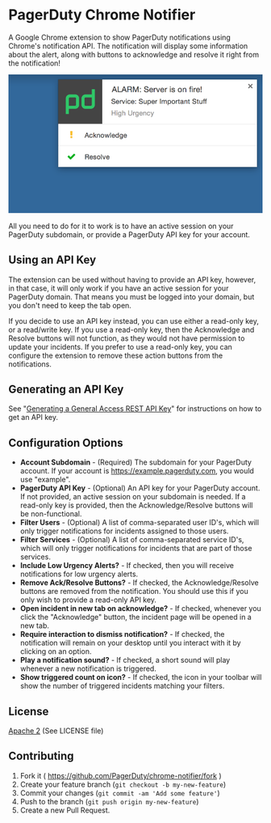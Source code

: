 # PagerDuty Chrome Notifier

A Google Chrome extension to show PagerDuty notifications using Chrome's notification API. The notification will display some information about the alert, along with buttons to acknowledge and resolve it right from the notification!

![An example of the notifications.](example.png)

All you need to do for it to work is to have an active session on your PagerDuty subdomain, or provide a PagerDuty API key for your account.

## Using an API Key
The extension can be used without having to provide an API key, however, in that case, it will only work if you have an active session for your PagerDuty domain. That means you must be logged into your domain, but you don't need to keep the tab open.

If you decide to use an API key instead, you can use either a read-only key, or a read/write key. If you use a read-only key, then the Acknowledge and Resolve buttons will not function, as they would not have permission to update your incidents. If you prefer to use a read-only key, you can configure the extension to remove these action buttons from the notifications.

## Generating an API Key

See "[Generating a General Access REST API Key](https://support.pagerduty.com/docs/using-the-api#section-generating-a-general-access-rest-api-key)" for instructions on how to get an API key.

## Configuration Options

* **Account Subdomain** - (Required) The subdomain for your PagerDuty account. If your account is https://example.pagerduty.com, you would use "example".
* **PagerDuty API Key** - (Optional) An API key for your PagerDuty account. If not provided, an active session on your subdomain is needed. If a read-only key is provided, then the Acknowledge/Resolve buttons will be non-functional.
* **Filter Users** - (Optional) A list of comma-separated user ID's, which will only trigger notifications for incidents assigned to those users.
* **Filter Services** - (Optional) A list of comma-separated service ID's, which will only trigger notifications for incidents that are part of those services.
* **Include Low Urgency Alerts?** - If checked, then you will receive notifications for low urgency alerts.
* **Remove Ack/Resolve Buttons?** - If checked, the Acknowledge/Resolve buttons are removed from the notification. You should use this if you only wish to provide a read-only API key.
* **Open incident in new tab on acknowledge?** - If checked, whenever you click the "Acknowledge" button, the incident page will be opened in a new tab.
* **Require interaction to dismiss notification?** - If checked, the notification will remain on your desktop until you interact with it by clicking on an option.
* **Play a notification sound?** - If checked, a short sound will play whenever a new notification is triggered.
* **Show triggered count on icon?** - If checked, the icon in your toolbar will show the number of triggered incidents matching your filters.

## License
[Apache 2](http://www.apache.org/licenses/LICENSE-2.0) (See LICENSE file)

## Contributing
1. Fork it ( https://github.com/PagerDuty/chrome-notifier/fork )
2. Create your feature branch (`git checkout -b my-new-feature`)
3. Commit your changes (`git commit -am 'Add some feature'`)
4. Push to the branch (`git push origin my-new-feature`)
5. Create a new Pull Request.
